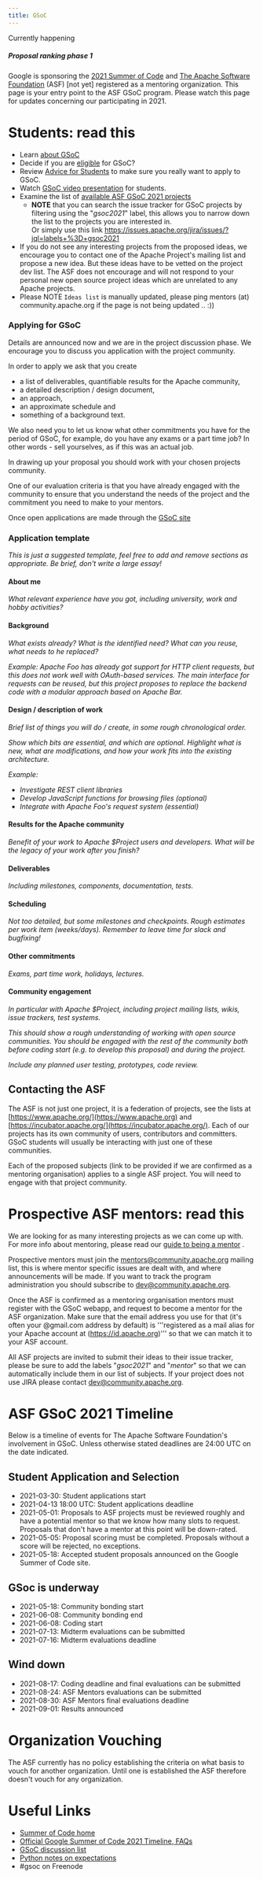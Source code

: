 ```yaml
---
title: GSoC
---
```


<div class="card mb-3">
  <div class="card-header">
    Currently happening
  </div>
  <div class="card-body">
    <h5 class="card-title text-info">Proposal ranking phase 1</h5>
  </div>
</div>

Google is sponsoring the [2021 Summer of Code](https://summerofcode.withgoogle.com/) and 
[The Apache Software Foundation](https://www.apache.org/) (ASF) [not yet] registered as a mentoring organization.
This page is your entry point to the ASF GSoC program.
Please watch this page for updates concerning our participating in 2021.

<a name="GSoC-Students:readthis"></a>
# Students: read this

* Learn [about GSoC](https://summerofcode.withgoogle.com/about/)
* Decide if you are [eligible](https://summerofcode.withgoogle.com/get-started/) for GSoC?
* Review [Advice for Students](https://opensource.googleblog.com/2011/03/dos-and-donts-of-google-summer-of-code.html)
 to make sure you really want to apply to GSoC.
* Watch [GSoC video presentation](https://www.youtube.com/watch?v=S6IP_6HG2QE)
 for students.
* Examine the list of [available ASF GSoC 2021 projects](https://s.apache.org/gsoc2021ideas)
	* <span class="text-primary">**NOTE**</span> that you can search the issue tracker for GSoC projects by
filtering using the "*gsoc2021*" label, this allows you to narrow down the list
to the projects you are interested in.<br/>
Or simply use this link https://issues.apache.org/jira/issues/?jql=labels+%3D+gsoc2021
* If you do not see any interesting projects from the proposed ideas, we encourage you to contact one of the Apache Project's mailing list and propose a new idea. But these ideas have to be vetted on the project dev list. The ASF does not encourage and will not respond to your personal new open source project ideas which are unrelated to any Apache projects.
* Please NOTE `Ideas list` is manually updated, please ping mentors (at) community.apache.org if the page is not being updated .. :))

<a name="GSoC-ApplyingforGSoC"></a>
### Applying for GSoC

Details are announced now and we are in the project discussion phase. We encourage you to discuss you application with the project community.

In order to apply we ask that you create

* a list of deliverables, quantifiable results for the Apache community,
* a detailed description / design document,
* an approach,
* an approximate schedule and
* something of a background text.

We also need you to let us know what other commitments you
have for the period of GSoC, for example, do you have any exams or a part
time job? In other words - sell yourselves, as if this was an actual job. 

In drawing up your proposal you should work with your chosen projects
community.

One of our evaluation criteria is that you have already engaged
with the community to ensure that you understand the needs of the project
and the commitment you need to make to your mentors.

Once open applications are made through the [GSoC site](https://summerofcode.withgoogle.com/)

### Application template

_This is just a suggested template, feel free to add and remove sections as appropriate. Be brief, don't write a large essay!_

#### About me

_What relevant experience have you got, including university, work and hobby activities?_

#### Background

_What exists already? What is the identified need? What can you reuse, what needs to he replaced?_

_Example: Apache Foo has already got support for HTTP client requests, but this does not work well with OAuth-based services. The main interface for requests can be reused, but this project proposes to replace the backend code with a modular approach based on Apache Bar._

#### Design / description of work

_Brief list of things you will do / create, in some rough chronological order._

_Show which bits are essential, and which are optional. Highlight what is new, what are modifications, and how your work fits into the existing architecture._

_Example:_

* _Investigate REST client libraries_
* _Develop JavaScript functions for browsing files (optional)_
* _Integrate with Apache Foo's request system (essential)_


#### Results for the Apache community

_Benefit of your work to Apache $Project users and developers. What will be the legacy of your work after you finish?_

#### Deliverables

_Including milestones, components, documentation, tests._

#### Scheduling

_Not too detailed, but some milestones and checkpoints. Rough estimates per work item (weeks/days). Remember to leave time for slack and bugfixing!_

#### Other commitments

_Exams, part time work, holidays, lectures._

#### Community engagement

_In particular with Apache $Project, including project mailing lists, wikis, issue trackers, test systems._

_This should show a rough understanding of working with open source communities. You should be engaged with the rest of the community both before coding start (e.g. to develop this proposal) and during the project._

_Include any planned user testing, prototypes, code review._



<a name="GSoC-ContactingtheASF"></a>
## Contacting the ASF

The ASF is not just one project, it is a federation of projects, see the
lists at [https://www.apache.org/](https://www.apache.org) and [https://incubator.apache.org/](https://incubator.apache.org/). Each of our
projects has its own community of users, contributors and committers. GSoC
students will usually be interacting with just one of these communities. 

Each of the proposed subjects (link to be provided if we are confirmed as a
mentoring organisation) applies to a single ASF project. You will need to
engage with that project community.

<a name="GSoC-ProspectiveASFmentors:readthis"></a>
<a name="formentors"></a>
# Prospective ASF mentors: read this

We are looking for as many interesting projects as we can come up with. For
more info about mentoring, please read our [guide to being a mentor](guide-to-being-a-mentor.html)
.

Prospective mentors must join the mentors@community.apache.org mailing list,
this is where mentor specific issues are dealt with, and where
announcements will be made. If you want to track the program
administration you should subscribe to dev@community.apache.org.

Once the ASF is confirmed as a mentoring organisation mentors must register
with the GSoC webapp, and request to become a mentor for the ASF
organization. Make sure that the email address you use for that (it's often
your @gmail.com address by default) is '''registered as a mail alias for your Apache account at (https://id.apache.org)''' so that we can match it to your ASF account.

All ASF projects are invited to submit their ideas to their issue tracker,
please be sure to add the labels "*gsoc2021*" and "*mentor*" so that we can
automatically include them in our list of subjects. If your project does
not use JIRA please contact dev@community.apache.org.

<a name="GSoC-ASFGSoCTimeline"></a>
# ASF GSoC 2021 Timeline

Below is a timeline of events for The Apache Software Foundation's
involvement in GSoC. Unless otherwise stated deadlines are 24:00 UTC on the
date indicated.

<a name="GSoC-StudentApplicationandSelection"></a>
## Student Application and Selection

  - 2021-03-30: Student applications start
  - 2021-04-13 18:00 UTC: Student applications deadline
  - 2021-05-01: Proposals to ASF projects must be reviewed roughly and have a potential mentor so that we know how many slots to request. Proposals that don't have a mentor at this point will be down-rated.
  - 2021-05-05: Proposal scoring must be completed. Proposals without a score will be rejected, no exceptions.
  - 2021-05-18: Accepted student proposals announced on the Google Summer of Code site.

<a name="GSoC-GSocisunderway"></a>
## GSoc is underway

  - 2021-05-18: Community bonding start
  - 2021-06-08: Community bonding end
  - 2021-06-08: Coding start
  - 2021-07-13: Midterm evaluations can be submitted
  - 2021-07-16: Midterm evaluations deadline
  
<a name="GSoC-Winddown"></a>
## Wind down

  - 2021-08-17: Coding deadline and final evaluations can be submitted
  - 2021-08-24: ASF Mentors evaluations can be submitted
  - 2021-08-30: ASF Mentors final evaluations deadline
  - 2021-09-01: Results announced

<a name="GSoC-Vouching"></a>
# Organization Vouching

The ASF currently has no policy establishing the criteria on what basis to vouch for another organization. Until one is established the ASF therefore doesn't vouch for any organization.

<a name="GSoC-UsefulLinks"></a>
# Useful Links

 * [Summer of Code home](https://summerofcode.withgoogle.com)
 * [Official Google Summer of Code 2021 Timeline, FAQs](https://summerofcode.withgoogle.com/how-it-works/#timeline)
 * [GSoC discussion list](https://groups.google.com/group/google-summer-of-code-discuss)
 * [Python notes on expectations](https://wiki.python.org/moin/SummerOfCode/Expectations)
 * \#gsoc on Freenode
